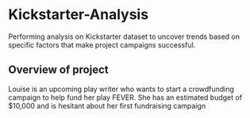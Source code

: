 # Kickstarter-Analysis
Performing analysis on Kickstarter dataset to uncover trends based on specific factors that make project campaigns successful. 

## Overview of project 

Louise is an upcoming play writer who wants to start a crowdfunding campaign to help fund her play FEVER. She has an estimated budget of $10,000 and is hesitant about her first fundraising campaign
